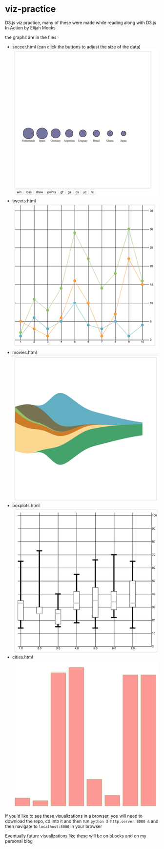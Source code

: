 # viz-practice
D3.js viz practice, many of these were made while reading along with D3.js In Action by Elijah Meeks

the graphs are in the files:
  * soccer.html (can click the buttons to adjust the size of the data)
  ![soccer viz](https://raw.githubusercontent.com/michaelgrotton/viz-practice/master/soccer.png)
  * tweets.html
  ![tweets viz](https://raw.githubusercontent.com/michaelgrotton/viz-practice/master/tweet.png)
  * movies.html
  ![movies viz](https://raw.githubusercontent.com/michaelgrotton/viz-practice/master/movies.png)
  * boxplots.html
  ![boxplot viz](https://raw.githubusercontent.com/michaelgrotton/viz-practice/master/boxplots.png) 
  * cities.html
  ![boxplot viz](https://raw.githubusercontent.com/michaelgrotton/viz-practice/master/cities.png)
  
If you'd like to see these visualizations in a browser, you will need to download the repo, cd into it and then run ```python 3 http.server 8000 &``` and then navigate to ```localhost:8000``` in your browser

Eventually future visualizations like these will be on bl.ocks and on my personal blog

